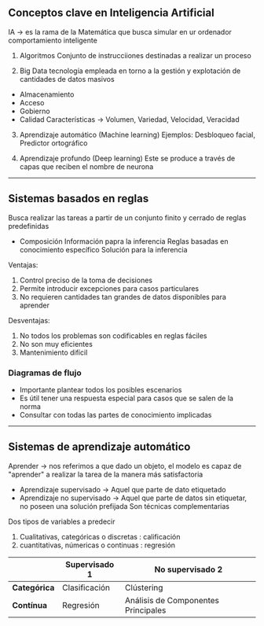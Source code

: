 ## Conceptos clave en Inteligencia Artificial

IA -> es la rama de la Matemática que busca simular en ur ordenador comportamiento inteligente

1. Algoritmos
Conjunto de instrucciiones destinadas a realizar un proceso

2. Big Data
tecnología empleada en torno a la gestión y explotación de cantidades de datos masivos
* Almacenamiento
* Acceso
* Gobierno
* Calidad
Características -> Volumen, Variedad, Velocidad, Veracidad

3. Aprendizaje automático (Machine learning)
Ejemplos: Desbloqueo facial, Predictor ortográfico

4. Aprendizaje profundo (Deep learning)
Este se produce a través de capas que reciben el nombre de neurona

---
## Sistemas basados en reglas

Busca realizar las tareas a partir de un conjunto finito y cerrado de reglas predefinidas

* Composición
Información papra la inferencia
Reglas basadas en conocimiento específico
Solución para la inferencia

Ventajas:
1. Control preciso de la toma de decisiones
2. Permite introducir excepciones para casos particulares
3. No requieren cantidades tan grandes de datos disponibles para aprender

Desventajas:
1. No todos los problemas son codificables en reglas fáciles
2. No son muy eficientes
3. Mantenimiento difícil

### Diagramas de flujo
* Importante plantear todos los posibles escenarios
* Es útil tener una respuesta especial para casos que se salen de la norma
* Consultar con todas las partes de conocimiento implicadas

---
## Sistemas de aprendizaje automático
Aprender -> nos referimos a que dado un objeto, el modelo es capaz de "aprender" a realizar la tarea de la manera más satisfactoria

* Aprendizaje supervisado -> Aquel que parte de dato etiquetado
* Aprendizaje no supervisado -> Aquel que parte de datos sin etiquetar, no poseen una solución prefijada
Son técnicas complementarias

Dos tipos de variables a predecir
1. Cualitativas, categóricas o discretas : calificación
2. cuantitativas, númericas o continuas : regresión

|               | Supervisado 1   | No supervisado 2                   |
|---------------|-----------------|------------------------------------|
| **Categórica**|  Clasificación  | Clústering                         | 
| **Contínua**  |  Regresión      | Análisis de Componentes Principales|
